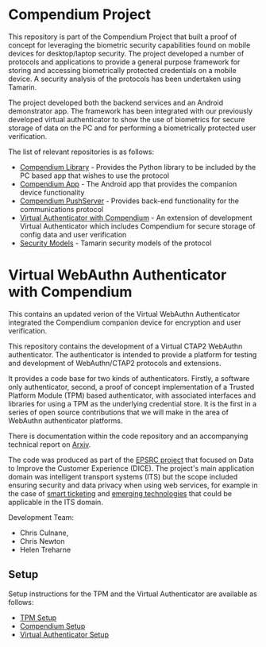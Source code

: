 # Compendium Project
This repository is part of the Compendium Project that built a proof of concept for leveraging the biometric security capabilities found on mobile devices for desktop/laptop security. The project developed a number of protocols and applications to provide a general purpose framework for storing and accessing biometrically protected credentials on a mobile device. A security analysis of the protocols has been undertaken using Tamarin.

The project developed both the backend services and an Android demonstrator app. The framework has been integrated with our previously developed virtual authenticator to show the use of biometrics for secure storage of data on the PC and for performing a biometrically protected user verification.

The list of relevant repositories is as follows:
* [Compendium Library](https://github.com/UoS-SCCS/Compendium-Library) - Provides the Python library to be included by the PC based app that wishes to use the protocol
* [Compendium App](https://github.com/UoS-SCCS/Compendium-Android) - The Android app that provides the companion device functionality
* [Compendium PushServer](https://github.com/UoS-SCCS/Compendium-PushServer) - Provides back-end functionality for the communications protocol
* [Virtual Authenticator with Compendium](https://github.com/UoS-SCCS/VirtualAuthenticatorWithCompendium-) - An extension of development Virtual Authenticator which includes Compendium for secure storage of config data and user verification
* [Security Models](https://github.com/UoS-SCCS/Companion-Device---Tamarin-Models-) - Tamarin security models of the protocol

# Virtual WebAuthn Authenticator with Compendium
This contains an updated verion of the Virtual WebAuthn Authenticator integrated the Compendium companion device for encryption and user verification.


This repository contains the development of a Virtual CTAP2 WebAuthn authenticator. The authenticator is intended to provide a platform for testing and development of WebAuthn/CTAP2 protocols and extensions.

It provides a code base for two kinds of authenticators. Firstly, a software only authenticator, second, a proof of concept implementation of a Trusted Platform Module (TPM) based authenticator, with associated interfaces and libraries for using a TPM as the underlying credential store. It is the first in a series of open source contributions that we will make in the area of WebAuthn authenticator platforms.

There is documentation within the code repository and an accompanying technical report on [Arxiv](http://arxiv.org/abs/2108.04131).

The code was produced as part of the [EPSRC project](https://gow.epsrc.ukri.org/NGBOViewGrant.aspx?GrantRef=EP/N028295/1) that focused on Data to Improve the Customer Experience (DICE). The project's main application domain was intelligent transport systems (ITS) but the scope included ensuring security and data privacy when using web services, for example in the case of [smart ticketing](https://doi.org/10.1109/TDSC.2019.2940946) and [emerging technologies](https://doi.org/10.1007/978-3-030-64455-0_2) that could be applicable in the ITS domain.

Development Team:
* Chris Culnane,
* Chris Newton
* Helen Treharne

## Setup
Setup instructions for the TPM and the Virtual Authenticator are available as follows:
* [TPM Setup](./tpm/README.md)
* [Compendium Setup](./compendiumsetup.md)
* [Virtual Authenticator Setup](./SETUP.md)
